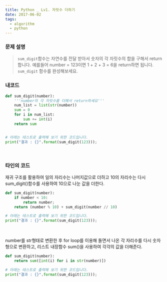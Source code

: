 ```yaml
---
title: Python _ Lv1. 자릿수 더하기
date: 2017-06-02
tags:
  - algorithm
  - python
---
```


### 문제 설명

> `sum_digit`함수는 자연수를 전달 받아서 숫자의 각 자릿수의 합을 구해서 return합니다.
> 예를들어 number = 123이면 1 + 2 + 3 = 6을 return하면 됩니다.
`sum_digit` 함수를 완성해보세요.

### 내코드

```python
def sum_digit(number):
    '''number의 각 자릿수를 더해서 return하세요'''
    num_list = list(str(number))
    sum = 0
    for i in num_list:
        sum += int(i)
    return sum


# 아래는 테스트로 출력해 보기 위한 코드입니다.
print("결과 : {}".format(sum_digit(123)));
```

<br>

### 타인의 코드

재귀 구조를 활용하여 일의 자리수는 나머지값으로 더하고 10의 자리수는  다시 sum_digit()함수를 사용하여 10으로 나눈 값을 더한다.

```python
def sum_digit(number):
    if number < 10:
        return number;
    return (number % 10) + sum_digit(number // 10)

# 아래는 테스트로 출력해 보기 위한 코드입니다.
print("결과 : {}".format(sum_digit(123)));
```

<br>

number를 str형태로 변환한 후 for loop를 이용해 돌면서 나온 각 자리수를 다시 숫자형으로 변환하고, 리스트 내장함수 sum()을 사용하여 각각의 값을 더해준다.

```python
def sum_digit(number):
    return sum([int(i) for i in str(number)])

# 아래는 테스트로 출력해 보기 위한 코드입니다.
print("결과 : {}".format(sum_digit(123)));
```
